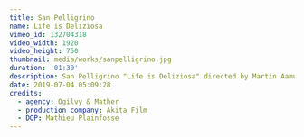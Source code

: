 ```yaml
---
title: San Pelligrino
name: Life is Deliziosa
vimeo_id: 132704318
video_width: 1920
video_height: 750
thumbnail: media/works/sanpelligrino.jpg
duration: '01:30'
description: San Pelligrino "Life is Deliziosa" directed by Martin Aamund
date: 2019-07-04 05:09:28
credits: 
  - agency: Ogilvy & Mather
  - production company: Akita Film
  - DOP: Mathieu Plainfosse
---
```

